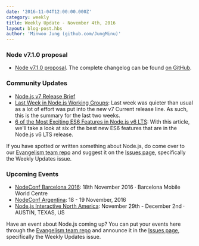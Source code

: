 ```yaml
---
date: '2016-11-04T12:00:00.000Z'
category: weekly
title: Weekly Update - November 4th, 2016
layout: blog-post.hbs
author: 'Minwoo Jung (github.com/JungMinu)'
---
```


### Node v7.1.0 proposal

- [Node v7.1.0 proposal](https://github.com/nodejs/node/pull/9438). The complete changelog can be found [on GitHub](https://github.com/nodejs/node/blob/main/CHANGELOG.md).

### Community Updates

- [Node.js v7 Release Brief](https://nodesource.com/blog/node-js-v7-release-brief)
- [Last Week in Node.js Working Groups](https://nodesource.com/blog/last-week-in-node-js-working-groups-october-17-24): Last week was quieter than usual as a lot of effort was put into the new v7 Current release line. As such, this is the summary for the last two weeks.
- [6 of the Most Exciting ES6 Features in Node.js v6 LTS](https://nodesource.com/blog/six-of-the-most-exciting-es6-features-in-node-js-v6-lts): With this article, we'll take a look at six of the best new ES6 features that are in the Node.js v6 LTS release.

If you have spotted or written something about Node.js, do come over to our [Evangelism team repo](https://github.com/nodejs/evangelism) and suggest it on the [Issues page](https://github.com/nodejs/evangelism/issues), specifically the Weekly Updates issue.

### Upcoming Events

- [NodeConf Barcelona 2016](http://barcelona.nodeconf.com/): 18th November 2016 · Barcelona Mobile World Centre
- [NodeConf Argentina](https://2016.nodeconf.com.ar): 18 - 19 November, 2016
- [Node.js Interactive North America](http://events.linuxfoundation.org/events/node-interactive): November 29th - December 2nd · AUSTIN, TEXAS, US

Have an event about Node.js coming up? You can put your events here through the [Evangelism team repo](https://github.com/nodejs/evangelism) and announce it in the [Issues page](https://github.com/nodejs/evangelism/issues), specifically the Weekly Updates issue.
